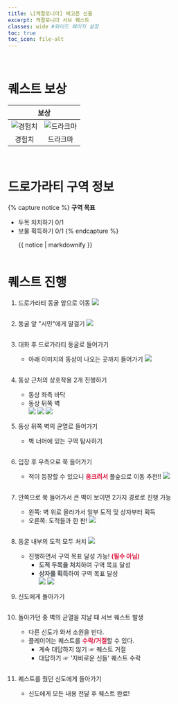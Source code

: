 ```yaml
---
title: \[케팔로니아] 배고픈 신들
excerpt: 케팔로니아 서브 퀘스트
classes: wide #와이드 페이지 설정
toc: true
toc_icon: file-alt
---
```


<head>
    <style type="text/css">
        tbody, th {text-align: center; }
        .notice--primary {width: 50%; margin-left: 24px; }
        b {color: crimson}
    </style>
</head>
<br>



# 퀘스트 보상
<table>
    <thead>
        <tr>
            <th colspan="2">
                보상
            </th>
        </tr>
    </thead>
    <tbody>
        <tr>
            <td><img alt="경험치" src="/assets/images/aoc/default/XP.jpg"></td><td><img alt="드라크마" src="/assets/images/aoc/default/Drachmae.jpg"></td>
        </tr>
        <tr>
            <td>경험치</td><td>드라크마</td>
        </tr>
    </tbody>
</table>

<br>



# 드로가라티 구역 정보
{% capture notice %}
**구역 목표**

* 두목 처치하기 0/1
* 보물 획득하기 0/1
{% endcapture %}

<div class="notice--primary">{{ notice | markdownify }}</div>

<br>

# 퀘스트 진행

1. 드로가라티 동굴 앞으로 이동
<a href="/assets/images/aoc/kephallonia/01-hungry-gods/1.png"><img src="/assets/images/aoc/kephallonia/01-hungry-gods/1.png"></a>
    <pre></pre>
    
2. 동굴 앞 "시민"에게 말걸기
<a href="/assets/images/aoc/kephallonia/01-hungry-gods/2.png"><img src="/assets/images/aoc/kephallonia/01-hungry-gods/2.png"></a>
    <pre></pre>

3. 대화 후 드로가라티 동굴로 들어가기
    - 아래 이미지의 동상이 나오는 곳까지 들어가기
    <a href="/assets/images/aoc/kephallonia/01-hungry-gods/3.jpeg"><img src="/assets/images/aoc/kephallonia/01-hungry-gods/3.jpeg"></a>
    <pre></pre>


4. 동상 근처의 상호작용 2개 진행하기
    - 동상 좌측 바닥
    - 동상 뒤쪽 벽
        <figure class="third" style="margin: 0px;">
            <a href="/assets/images/aoc/kephallonia/01-hungry-gods/4-1.png"><img src="/assets/images/aoc/kephallonia/01-hungry-gods/4-1.png"></a>
            <a href="/assets/images/aoc/kephallonia/01-hungry-gods/4-2.png"><img src="/assets/images/aoc/kephallonia/01-hungry-gods/4-2.png"></a>
            <a href="/assets/images/aoc/kephallonia/01-hungry-gods/4-3.png"><img src="/assets/images/aoc/kephallonia/01-hungry-gods/4-3.png"></a>
        </figure>
        <p></p>

5. 동상 뒤쪽 벽의 균열로 들어가기
    - 벽 너머에 있는 구역 탐사하기
    <pre></pre>

6. 입장 후 우측으로 쭉 들어가기
    - 적이 등장할 수 있으니 <b>웅크려서</b> 풀숲으로 이동 추천!!
    <a href="/assets/images/aoc/kephallonia/01-hungry-gods/6.png"><img src="/assets/images/aoc/kephallonia/01-hungry-gods/6.png"></a>
    <pre></pre>

7. 안쪽으로 쭉 들어가서 큰 벽이 보이면 2가지 경로로 진행 가능
    - 왼쪽: 벽 위로 올라가서 일부 도적 및 상자부터 획득
    - 오른쪽: 도적들과 한 판!
    <a href="/assets/images/aoc/kephallonia/01-hungry-gods/7.jpeg"><img src="/assets/images/aoc/kephallonia/01-hungry-gods/7.jpeg"></a>
    <pre></pre>

8. 동굴 내부의 도적 모두 처치
    <a href="/assets/images/aoc/kephallonia/01-hungry-gods/8.png"><img src="/assets/images/aoc/kephallonia/01-hungry-gods/8.png"></a>
    - 진행하면서 구역 목표 달성 가능! <b>(필수 아님)</b>
        - <b style="color:#494e52">도적 두목을 처치</b>하여 구역 목표 달성
        - <b style="color:#494e52">상자를 획득</b>하여 구역 목표 달성
            <figure class="half" style="margin: 0px;">
                <a href="/assets/images/aoc/kephallonia/01-hungry-gods/8-1.jpeg"><img src="/assets/images/aoc/kephallonia/01-hungry-gods/8-1.jpeg"></a>
                <a href="/assets/images/aoc/kephallonia/01-hungry-gods/8-2.png"><img src="/assets/images/aoc/kephallonia/01-hungry-gods/8-2.png"></a>
            </figure>

9. 신도에게 돌아가기
    <pre></pre>    

10. 돌아가던 중 벽의 균열을 지날 때 서브 퀘스트 발생
    - 다른 신도가 와서 소원을 빈다.
    - 플레이어는 퀘스트를 <b>수락/거절</b>할 수 있다.
        - 계속 대답하지 않기 ☞ 퀘스트 거절
        - 대답하기 ☞ '자비로운 신들' 퀘스트 수락
        <pre></pre>

11. 퀘스트를 줬던 신도에게 돌아가기
    - 신도에게 모든 내용 전달 후 퀘스트 완료!



    
